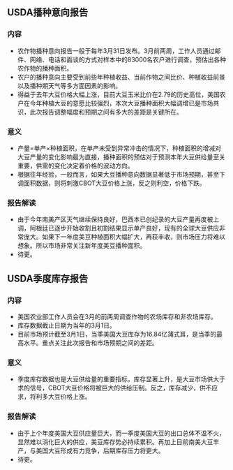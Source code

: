 ## USDA播种意向报告
### 内容
- 农作物播种意向报告一般于每年3月31日发布。3月前两周，工作人员通过邮件、网络、电话和面谈的方式对样本中的83000名农户进行调查，预估出各种农作物的播种面积。
- 农户的播种意向主要受到前些年种植收益、当前作物之间比价、种植收益前景以及播种期天气等多方面因素的影响。
- 得益于去年大豆价格大幅上涨，目前大豆玉米比价在2.79的历史高位，美国农户在今年种植大豆的意愿比较强烈，本次大豆播种面积大幅调增已是市场共识，此次报告调整幅度和预期之间有多大的差距是关键所在。

### 意义
- 产量=单产×种植面积，在单产未受到异常冲击的情况下，种植面积的增减对大豆产量的变化影响最为直接，播种面积的预估对于预测本年大豆供给量至关重要，供需的变化决定着价格的波动方向。
- 根据往年经验，一般而言，如果大豆播种意向数据显著低于市场预期，甚至下调面积数据，则将刺激CBOT大豆价格上涨，反之则利空，价格下跌。


### 报告解读
- 由于今年南美产区天气继续保持良好，巴西本已创纪录的大豆产量再度被上调，阿根廷已逐步开始收割且初割结果显示单产良好，现有的全球大豆供应非常庞大。如果下一年度美豆种植面积大幅扩大，再获丰收，则市场压力将难以想象。所以市场非常关注新年度美豆播种面积。
- 待更。

## USDA季度库存报告
### 内容
- 美国农业部工作人员会在3月的前两周调查作物的农场库存和非农场库存。
- 库存数据截止日期为当年的3月1日。
- 目前市场预计截至3月1日，当季美国大豆库存为16.84亿蒲式耳，是当季的最高水平。重点关注此次报告和市场预期之间的差距。

### 意义
- 季度库存数据也是大豆供给量的重要指标，库存显著上升，是大豆市场供大于求的信号，CBOT大豆价格将被巨大的供给压制。反之，库存减少，供不应求，将利多大豆价格上涨。
### 报告解读
- 由于上个年度美国大豆供应量巨大，而一季度美国大豆的出口总体不温不火，显然难以消化巨大的供应，美豆库存势必持续累积。再加上目前南美大豆丰产，与美国大豆形成有力竞争，后期库存压力将更大。
- 待更。
